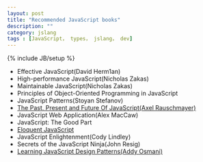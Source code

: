 ```yaml
---
layout: post
title: "Recommended JavaScript books"
description: ""
category: jslang
tags : [JavaScript， types， jslang， dev]
---
```

{% include JB/setup %}

* Effective JavaScript(David Herm1an)
* High-performance JavaScript(Nicholas Zakas)
* Maintainable JavaScript(Nicholas Zakas)
* Principles of Object-Oriented Programming in JavaScript
* JavaScript Patterns(Stoyan Stefanov)
* [The Past, Present and Future Of JavaScript(Axel Rauschmayer)](http://oreilly.com/javascript/radarreports/past-present-future-javascript.html)
* JavaScript Web Application(Alex MacCaw)
* JavaScript: The Good Part
* [Eloquent JavaScript](http://eloquentjavascript.net/)
* JavaScript Enlightenment(Cody Lindley)
* Secrets of the JavaScript Ninja(John Resig)
* [Learning JavaScript Design Patterns(Addy Osmani)](http://addyosmani.com/resources/essentialjsdesignpatterns/book/)
